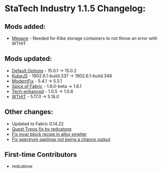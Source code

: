 # StaTech Industry 1.1.5 Changelog:

## Mods added:
- [Megane](https://www.curseforge.com/minecraft/mc-mods/megane) - Needed for Kibe storage containers to not throw an error with WTHIT

## Mods updated:
- [Default Options](https://www.curseforge.com/minecraft/mc-mods/default-options-fabric) - 15.0.1 -> 15.0.2
- [KubeJS](https://www.curseforge.com/minecraft/mc-mods/kubejs) - 1902.6.1-build.337 -> 1902.6.1-build.348
- [ModernFix](https://www.curseforge.com/minecraft/mc-mods/modernfix) - 5.4.1 -> 5.5.1
- [Spice of Fabric](https://www.curseforge.com/minecraft/mc-mods/spice-of-fabric) - 1.6.0-beta -> 1.6.1
- [Tech-enhanced](https://www.curseforge.com/minecraft/mc-mods/tech-enhanced) - 1.0.5 -> 1.0.6
- [WTHIT](https://www.curseforge.com/minecraft/mc-mods/wthit) - 5.17.0 -> 5.18.0

## Other changes:
- Updated to Fabric 0.14.22
- [Quest Typos fix by redcatone](https://github.com/TheStaticVoid/StaTech-Industry/pull/342)
- [Fix invar block recipe in alloy smelter](https://github.com/TheStaticVoid/StaTech-Industry/issues/337)
- [Fix spectrum saplings not being a chance output](https://github.com/TheStaticVoid/StaTech-Industry/issues/340)

## First-time Contributors
- redcatone
